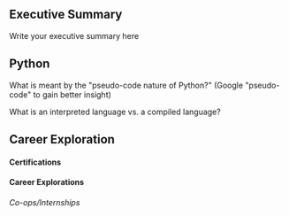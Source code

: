 
## Executive Summary
Write your executive summary here

## Python

What is meant by the "pseudo-code nature of Python?" (Google "pseudo-code" to gain better insight) 

What is an interpreted language vs. a compiled language? 

## Career Exploration

#### Certifications

#### Career Explorations

###### Co-ops/Internships

